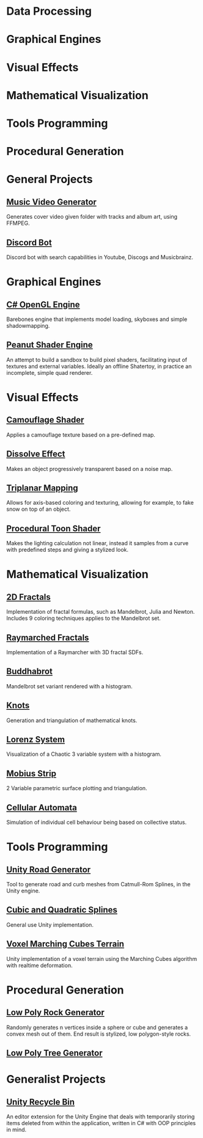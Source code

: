 # Data Processing

# Graphical Engines

# Visual Effects

# Mathematical Visualization

# Tools Programming

# Procedural Generation

# General Projects




## [Music Video Generator](https://github.com/JPBotelho/Music-Video-Generator)
Generates cover video given folder with tracks and album art, using FFMPEG.

## [Discord Bot](https://github.com/JPBotelho/Music-Hoarders-Bot)
Discord bot with search capabilities in Youtube, Discogs and Musicbrainz.

# Graphical Engines

## [C# OpenGL Engine](https://github.com/JPBotelho/OpenGL-Sandbox)
Barebones engine that implements model loading, skyboxes and simple shadowmapping.

## [Peanut Shader Engine](https://github.com/JPBotelho/Peanut-Shader-Engine)
An attempt to build a sandbox to build pixel shaders, facilitating input of textures and external variables. Ideally an offline Shatertoy, in practice an incomplete, simple quad renderer.

# Visual Effects
## [Camouflage Shader](https://github.com/JPBotelho/Camouflage-Shader)
Applies a camouflage texture based on a pre-defined map. 

## [Dissolve Effect](https://github.com/JPBotelho/Dissolve-Shader)
Makes an object progressively transparent based on a noise map.

## [Triplanar Mapping](https://github.com/JPBotelho/Triplanar-Mapping)
Allows for axis-based coloring and texturing, allowing for example, to fake snow on top of an object.

## [Procedural Toon Shader](https://github.com/JPBotelho/Procedural-Toon-Shader)
Makes the lighting calculation not linear, instead it samples from a curve with predefined steps and giving a stylized look.

# Mathematical Visualization

## [2D Fractals](https://github.com/JPBotelho/Fractal-Megacollection)
Implementation of fractal formulas, such as Mandelbrot, Julia and Newton. Includes 9 coloring techniques applies to the Mandelbrot set.

## [Raymarched Fractals](https://github.com/JPBotelho/Raymarched-Fractals)
Implementation of a Raymarcher with 3D fractal SDFs.

## [Buddhabrot](https://github.com/JPBotelho/Buddhabrot)
Mandelbrot set variant rendered with a histogram.

## [Knots](https://github.com/JPBotelho/Knots)
Generation and triangulation of mathematical knots.

## [Lorenz System](https://github.com/JPBotelho/Lorenz-System)
Visualization of a Chaotic 3 variable system with a histogram.

## [Mobius Strip](https://github.com/JPBotelho/Mobius-Strip)
2 Variable parametric surface plotting and triangulation.

## [Cellular Automata]()
Simulation of individual cell behaviour being based on collective status.

# Tools Programming
## [Unity Road Generator](https://github.com/JPBotelho/Unity-Road-Generator)
Tool to generate road and curb meshes from Catmull-Rom Splines, in the Unity engine.

## [Cubic and Quadratic Splines](https://github.com/JPBotelho/Catmull-Rom-Splines)
General use Unity implementation.

## [Voxel Marching Cubes Terrain](https://github.com/JPBotelho/Voxel-Terrain)
Unity implementation of a voxel terrain using the Marching Cubes algorithm with realtime deformation.


# Procedural Generation
## [Low Poly Rock Generator](https://assetstore.unity.com/packages/tools/modeling/low-poly-rock-generator-75041)
Randomly generates n vertices inside a sphere or cube and generates a convex mesh out of them. End result is stylized, low polygon-style rocks.

## [Low Poly Tree Generator](   )

# Generalist Projects
## [Unity Recycle Bin](https://github.com/JPBotelho/Recycle-Bin)
An editor extension for the Unity Engine that deals with temporarily storing items deleted from within the application, written in C# with OOP principles in mind.




